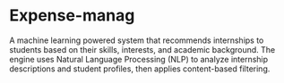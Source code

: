 # Expense-manag
A machine learning powered system that recommends internships to students based on their skills, interests, and academic background. The engine uses Natural Language Processing (NLP) to analyze internship descriptions and student profiles, then applies content-based filtering.
